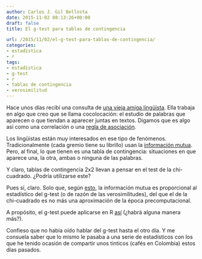 ```yaml
---
author: Carlos J. Gil Bellosta
date: 2015-11-02 08:13:26+00:00
draft: false
title: El g-test para tablas de contingencia

url: /2015/11/02/el-g-test-para-tablas-de-contingencia/
categories:
- estadística
- r
tags:
- estadística
- g-test
- r
- tablas de contingencia
- verosimilitud
---
```


Hace unos días recibí una consulta de [una vieja amiga lingüista](https://twitter.com/lirondos). Ella trabaja en algo que creo que se llama cocolocación: el estudio de palabras que aparecen o que tiendan a aparecer juntas en textos. Digamos que es algo así como una correlación o una [regla de asociación](https://en.wikipedia.org/wiki/Association_rule_learning).

Los lingüistas están muy interesados en ese tipo de fenómenos. Tradicionalmente (cada gremio tiene su librillo) usan la [información mutua](https://en.wikipedia.org/wiki/Mutual_information). Pero, al final, lo que tienen es una tabla de contingencia: situaciones en que aparece una, la otra, ambas o ninguna de las palabras.

Y claro, tablas de contingencia 2x2 llevan a pensar en el test de la chi-cuadrado. ¿Podría utilizarse este?

Pues sí, claro. Solo que, según [esto](https://en.wikipedia.org/wiki/Mutual_information#Mutual_information_for_discrete_data), la información mutua es proporcional al estadístico del g-test (o de razón de las verosimilitudes), del que el de la chi-cuadrado es no más una aproximación de la época precomputacional.

A propósito, el g-test puede aplicarse en R [así](https://www.rforge.net/doc/packages/Deducer/likelihood.test.html) (¿habrá alguna manera más?).

Confieso que no había oído hablar del g-test hasta el otro día. Y me consuela saber que lo mismo le pasaba a una serie de estadísticos con los que he tenido ocasión de compartir unos tinticos (cafés en Colombia) estos días pasados.

